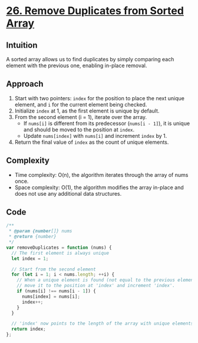 # [26. Remove Duplicates from Sorted Array](https://leetcode.com/problems/remove-duplicates-from-sorted-array/description/)

## Intuition

A sorted array allows us to find duplicates by simply comparing each element with the previous one, enabling in-place removal.

## Approach

1. Start with two pointers: `index` for the position to place the next unique element, and `i` for the current element being checked.
2. Initialize `index` at 1, as the first element is unique by default.
3. From the second element (i = 1), iterate over the array.
   - If `nums[i]` is different from its predecessor (`nums[i - 1]`), it is unique and should be moved to the position at `index`.
   - Update `nums[index]` with `nums[i]` and increment `index` by 1.
4. Return the final value of `index` as the count of unique elements.

## Complexity

- Time complexity: O(n), the algorithm iterates through the array of nums once.
- Space complexity: O(1), the algorithm modifies the array in-place and does not use any additional data structures.

## Code

```javascript
/**
 * @param {number[]} nums
 * @return {number}
 */
var removeDuplicates = function (nums) {
  // The first element is always unique
  let index = 1;

  // Start from the second element
  for (let i = 1; i < nums.length; ++i) {
    // When a unique element is found (not equal to the previous element),
    // move it to the position at 'index' and increment 'index'.
    if (nums[i] !== nums[i - 1]) {
      nums[index] = nums[i];
      index++;
    }
  }

  // 'index' now points to the length of the array with unique elements
  return index;
};
```
